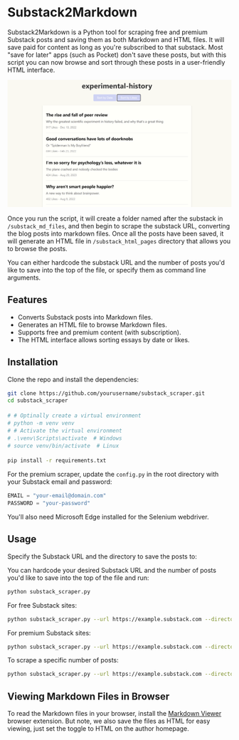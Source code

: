 ﻿# Substack2Markdown

Substack2Markdown is a Python tool for scraping free and premium Substack posts and saving them as both Markdown and HTML
files. It will save paid for content as long as you're subscribed to that substack. Most "save for later" apps (such 
as Pocket) don't save these posts, but with this script you can now browse and sort through these posts in a 
user-friendly HTML interface.

![Substack2Markdown Interface](./assets/images/screenshot.png)

Once you run the script, it will create a folder named after the substack in `/substack_md_files`,
and then begin to scrape the substack URL, converting the blog posts into markdown files. Once all the posts have been
saved, it will generate an HTML file in `/substack_html_pages` directory that allows you to browse the posts.

You can either hardcode the substack URL and the number of posts you'd like to save into the top of the file, or 
specify them as command line arguments.

## Features

- Converts Substack posts into Markdown files.
- Generates an HTML file to browse Markdown files.
- Supports free and premium content (with subscription).
- The HTML interface allows sorting essays by date or likes.

## Installation

Clone the repo and install the dependencies:

```bash
git clone https://github.com/yourusername/substack_scraper.git
cd substack_scraper

# # Optinally create a virtual environment
# python -m venv venv
# # Activate the virtual environment
# .\venv\Scripts\activate  # Windows
# source venv/bin/activate  # Linux

pip install -r requirements.txt
```

For the premium scraper, update the `config.py` in the root directory with your Substack email and password:

```python
EMAIL = "your-email@domain.com"
PASSWORD = "your-password"
```

You'll also need Microsoft Edge installed for the Selenium webdriver.

## Usage

Specify the Substack URL and the directory to save the posts to:

You can hardcode your desired Substack URL and the number of posts you'd like to save into the top of the file and run:
```bash
python substack_scraper.py
```

For free Substack sites:

```bash
python substack_scraper.py --url https://example.substack.com --directory /path/to/save/posts
```

For premium Substack sites:

```bash
python substack_scraper.py --url https://example.substack.com --directory /path/to/save/posts --premium
```

To scrape a specific number of posts:

```bash
python substack_scraper.py --url https://example.substack.com --directory /path/to/save/posts --number 5
```

## Viewing Markdown Files in Browser

To read the Markdown files in your browser, install the [Markdown Viewer](https://chromewebstore.google.com/detail/markdown-viewer/ckkdlimhmcjmikdlpkmbgfkaikojcbjk)
browser extension. But note, we also save the files as HTML for easy viewing, 
just set the toggle to HTML on the author homepage. 